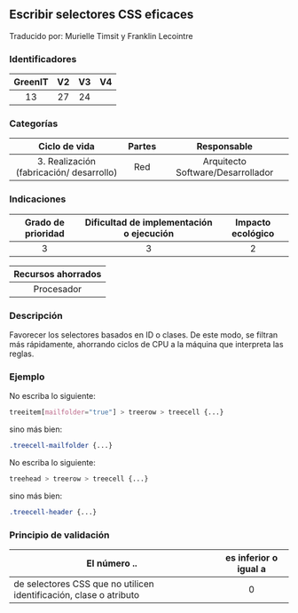 ## Escribir selectores CSS eficaces
Traducido por: Murielle Timsit y Franklin Lecointre

### Identificadores

| GreenIT |  V2  |  V3  |  V4  |
|:-------:|:----:|:----:|:----:|
| 13   | 27 | 24 |   |

### Categorías

| Ciclo de vida | Partes | Responsable  |
|:---------:|:----:|:----:|
| 3. Realización (fabricación/ desarrollo) | Red | Arquitecto Software/Desarrollador |

### Indicaciones

| Grado de prioridad   | Dificultad de implementación o ejecución | Impacto ecológico   |
|:-------------------:|:-------------------------:|:---------------------:|
| 3 | 3 | 2 |

|Recursos ahorrados |
|:----------------------------------------------------------:|
|  Procesador  |

### Descripción

Favorecer los selectores basados en ID o clases. De este modo, se filtran más rápidamente, ahorrando ciclos de CPU a la máquina que interpreta las reglas.

### Ejemplo

No escriba lo siguiente:
```css
treeitem[mailfolder="true"] > treerow > treecell {...}
```
sino más bien:
```css
.treecell-mailfolder {...}
```

No escriba lo siguiente:
```css
treehead > treerow > treecell {...}
```
sino más bien:
```css
.treecell-header {...}
```

### Principio de validación

| El número ..   | es inferior o igual a   |  
|-------------------|:-------------------------:|
| de selectores CSS que no utilicen identificación, clase o atributo | 0 |


